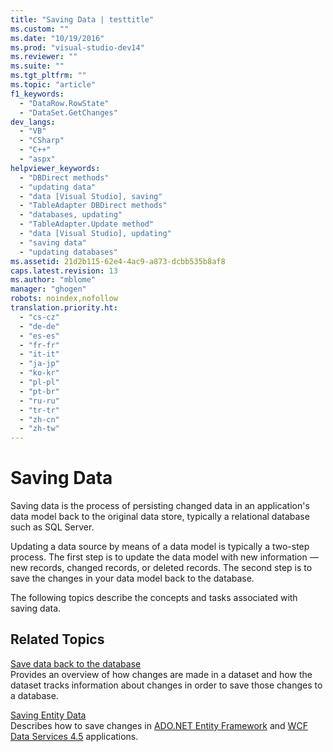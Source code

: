 ```yaml
---
title: "Saving Data | testtitle"
ms.custom: ""
ms.date: "10/19/2016"
ms.prod: "visual-studio-dev14"
ms.reviewer: ""
ms.suite: ""
ms.tgt_pltfrm: ""
ms.topic: "article"
f1_keywords: 
  - "DataRow.RowState"
  - "DataSet.GetChanges"
dev_langs: 
  - "VB"
  - "CSharp"
  - "C++"
  - "aspx"
helpviewer_keywords: 
  - "DBDirect methods"
  - "updating data"
  - "data [Visual Studio], saving"
  - "TableAdapter DBDirect methods"
  - "databases, updating"
  - "TableAdapter.Update method"
  - "data [Visual Studio], updating"
  - "saving data"
  - "updating databases"
ms.assetid: 21d2b115-62e4-4ac9-a873-dcbb535b8af8
caps.latest.revision: 13
ms.author: "mblome"
manager: "ghogen"
robots: noindex,nofollow
translation.priority.ht: 
  - "cs-cz"
  - "de-de"
  - "es-es"
  - "fr-fr"
  - "it-it"
  - "ja-jp"
  - "ko-kr"
  - "pl-pl"
  - "pt-br"
  - "ru-ru"
  - "tr-tr"
  - "zh-cn"
  - "zh-tw"
---
```

# Saving Data
Saving data is the process of persisting changed data in an application's data model back to the original data store, typically a relational database such as SQL Server.  
  
 Updating a data source by means of a data model is typically a two-step process. The first step is to update the data model with new information — new records, changed records, or deleted records. The second step is to save the changes in your data model back to the database.  
  
 The following topics describe the concepts and tasks associated with saving data.  
  
## Related Topics  
 [Save data back to the database](../data-tools/save-data-back-to-the-database.md)  
 Provides an overview of how changes are made in a dataset and how the dataset tracks information about changes in order to save those changes to a database.  
  
 [Saving Entity Data](../data-tools/saving-entity-data.md)  
 Describes how to save changes in [ADO.NET Entity Framework](../Topic/ADO.NET%20Entity%20Framework.md) and [WCF Data Services 4.5](../Topic/WCF%20Data%20Services%204.5.md) applications.